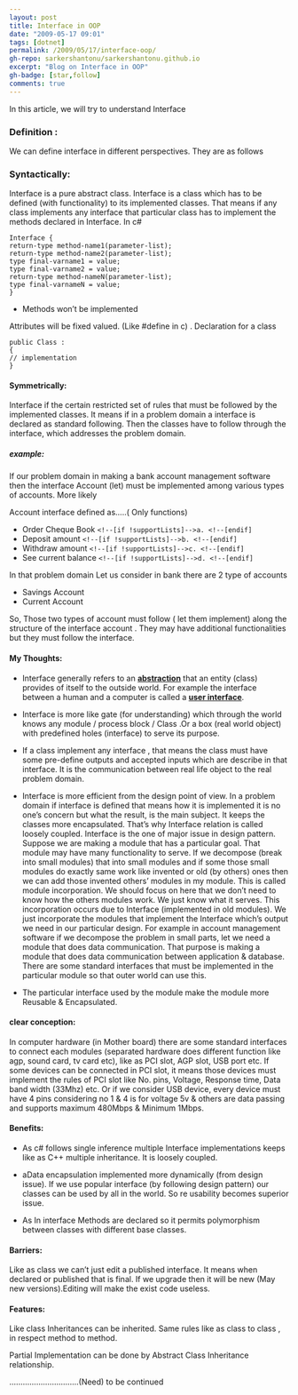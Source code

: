 ```yaml
---
layout: post
title: Interface in OOP
date: "2009-05-17 09:01"
tags: [dotnet]
permalink: /2009/05/17/interface-oop/
gh-repo: sarkershantonu/sarkershantonu.github.io
excerpt: "Blog on Interface in OOP"
gh-badge: [star,follow]
comments: true
---
```

In this article, we will try to understand  Interface
### Definition : 
We can define interface in different perspectives. They are as follows

### Syntactically: 
Interface is a pure abstract class. Interface is a class which has to be defined (with functionality) to its implemented classes. That means if any class implements any interface that particular class has to implement the methods declared in Interface. In c#

```
Interface {
return-type method-name1(parameter-list);
return-type method-name2(parameter-list);
type final-varname1 = value;
type final-varname2 = value;
return-type method-nameN(parameter-list);
type final-varnameN = value;
}
```

- Methods won’t be implemented

Attributes will be fixed valued. (Like #define in c) . Declaration for a class
```
public Class :
{
// implementation
}
```

#### Symmetrically: 
Interface if the certain restricted set of rules that must be followed by the implemented classes. It means if in a problem domain a interface is declared as standard following. Then the classes have to follow through the interface, which addresses the problem domain.

##### example: 

If our problem domain in making a bank account management software then the interface Account (let) must be implemented among various types of accounts. More likely

Account interface defined as…..( Only functions)

- Order Cheque Book  ```<!--[if !supportLists]-->a. <!--[endif]``` 
- Deposit amount ```<!--[if !supportLists]-->b. <!--[endif]```
- Withdraw amount ```<!--[if !supportLists]-->c. <!--[endif]```
- See current balance ```<!--[if !supportLists]-->d. <!--[endif]``` 

In that problem domain Let us consider in bank there are 2 type of accounts
- Savings Account
- Current Account

So, Those two types of account must follow ( let them implement) along the structure of the interface account . They may have additional functionalities but they must follow the interface.

#### My Thoughts:

- Interface generally refers to an [**abstraction**](http://en.wikipedia.org/wiki/Abstraction_%28computer_science%29) that an entity (class) provides of itself to the outside world. For example the interface between a human and a computer is called a [**user interface**](http://en.wikipedia.org/wiki/User_interface).

- Interface is more like gate (for understanding) which through the world knows any module / process block / Class .Or a box (real world object) with predefined holes (interface) to serve its purpose. 

- If a class implement any interface , that means the class must have some pre-define outputs and accepted inputs which are describe in that interface. It is the communication between real life object to the real problem domain.

- Interface is more efficient from the design point of view. In a problem domain if interface is defined that means how it is implemented it is no one’s concern but what the result, is the main subject. It keeps the classes more encapsulated. That’s why Interface relation is called loosely coupled. Interface is the one of major issue in design pattern. Suppose we are making a module that has a particular goal. That module may have many functionality to serve. If we decompose (break into small modules) that into small modules and if some those small modules do exactly same work like invented or old (by others) ones then we can add those invented others’ modules in my module. This is called module incorporation. We should focus on here that we don’t need to know how the others modules work. We just know what it serves. This incorporation occurs due to Interface (implemented in old modules). We just incorporate the modules that implement the Interface which’s output we need in our particular design. For example in account management software if we decompose the problem in small parts, let we need a module that does data communication. That purpose is making a module that does data communication between application & database. There are some standard interfaces that must be implemented in the particular module so that outer world can use this.

- The particular interface used by the module make the module more Reusable & Encapsulated. 

#### clear conception:
In computer hardware (in Mother board) there are some standard interfaces to connect each modules (separated hardware does different function like agp, sound card, tv card etc), like as PCI slot, AGP slot, USB port etc. If some devices can be connected in PCI slot, it means those devices must implement the rules of PCI slot like No. pins, Voltage, Response time, Data band width (33Mhz) etc. Or if we consider USB device, every device must have 4 pins considering no 1 & 4 is for voltage 5v & others are data passing and supports maximum 480Mbps & Minimum 1Mbps.


####  Benefits:
- As c# follows single inference multiple Interface implementations keeps like as C++ multiple inheritance. It is loosely coupled.

- aData encapsulation implemented more dynamically (from design issue). If we use popular interface (by following design pattern) our classes can be used by all in the world. So re usability becomes superior issue.

- As In interface Methods are declared so it permits polymorphism between classes with different base classes.

#### Barriers:

Like as class we can’t just edit a published interface. It means when declared or published that is final. If we upgrade then it will be new (May new versions).Editing will make the exist code useless.

#### Features:

Like class Inheritances can be inherited. Same rules like as class to class , in respect method to method.

Partial Implementation can be done by Abstract Class Inheritance relationship.

...............................(Need) to be continued
